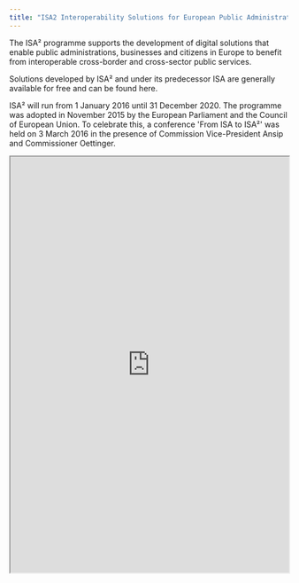 ```yaml
---
title: "ISA2 Interoperability Solutions for European Public Administrators"
---
```


The ISA² programme supports the development of digital solutions that enable public administrations, businesses and citizens in Europe to benefit from interoperable cross-border and cross-sector public services.

Solutions developed by ISA² and under its predecessor ISA are generally available for free and can be found here.

ISA² will run from 1 January 2016 until 31 December 2020. The programme was adopted in November 2015 by the European Parliament and the Council of European Union. To celebrate this, a conference 'From ISA to ISA²' was held on 3 March 2016 in the presence of Commission Vice-President Ansip and Commissioner Oettinger.

<iframe height="750" width="100%" src="https://ewelton.github.io/ktest/wiki.html#ISA2%20Interoperability%20Solutions%20for%20European%20Public%20Administrators"></iframe>

